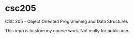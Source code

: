# csc205
CSC 205 - Object Oriented Programming and Data Structures

This repo is to store my course work. Not really for public use.
